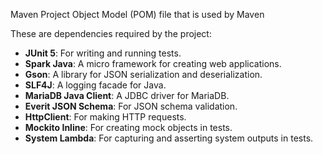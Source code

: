 Maven Project Object Model (POM) file that is used by Maven

These are dependencies required by the project:
- **JUnit 5**: For writing and running tests.
- **Spark Java**: A micro framework for creating web applications.
- **Gson**: A library for JSON serialization and deserialization.
- **SLF4J**: A logging facade for Java.
- **MariaDB Java Client**: A JDBC driver for MariaDB.
- **Everit JSON Schema**: For JSON schema validation.
- **HttpClient**: For making HTTP requests.
- **Mockito Inline**: For creating mock objects in tests.
- **System Lambda**: For capturing and asserting system outputs in tests.